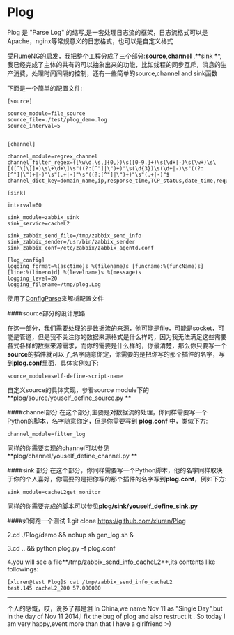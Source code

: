 Plog
====

Plog 是 "Parse Log" 的缩写,是一套处理日志流的框架，日志流格式可以是Apache，nginx等常规意义的日志格式，也可以是自定义格式

受[FlumeNG](http://flume.apache.org/)的启发，我把整个工程分成了三个部分:**source**,**channel** ,**sink **,我已经完成了主体的共有的可以抽象出来的功能，比如线程的同步互斥，消息的生产消费，处理时间间隔的控制，还有一些简单的source,channel and sink函数


下面是一个简单的配置文件:
```
[source]

source_module=file_source
source_file=./test/plog_demo.log 
source_interval=5


[channel]

channel_module=regrex_channel
channel_filter_regex=([\w\d.\s,]{0,})\s([0-9.]+)\s(\d+|-)\s(\w+)\s\[([^\[\]]+)\s\+\d+\]\s"((?:[^"]|\")+)"\s(\d{3})\s(\d+|-)\s"((?:[^"]|\")+|-)"\s"(.+|-)"\s"((?:[^"]|\")+)"\s"(.+|-)"$
channel_dict_key=domain_name,ip,response_time,TCP_status,date_time,request_url,response_code,size,ref,item1,agent,item2

[sink]

interval=60

sink_module=zabbix_sink
sink_service=cacheL2

sink_zabbix_send_file=/tmp/zabbix_send_info
sink_zabbix_sender=/usr/bin/zabbix_sender
sink_zabbix_conf=/etc/zabbix/zabbix_agentd.conf

[log_config]
logging_format=%(asctime)s %(filename)s [funcname:%(funcName)s] [line:%(lineno)d] %(levelname)s %(message)s
logging_level=20
logging_filename=/tmp/plog.Log

```


使用了[ConfigParse](https://docs.python.org/2/library/configparser.html)来解析配置文件


####source部分的设计思路

在这一部分，我们需要处理的是数据流的来源，他可能是file，可能是socket，可能是管道，但是我不关注你的数据来源格式是什么样的，因为我无法满足这些需要各式各样的数据来源需求，而你的需要是什么样的，你最清楚，那么你只要写一个**source**的插件就可以了,名字随意你定，你需要的是把你写的那个插件的名字，写到**plog.conf**里面，具体实例如下:


```
source_module=self-define-script-name
```
自定义source的具体实现，参看source module下的**plog/source/youself_define_source.py **

####channel部分
在这个部分,主要是对数据流的处理，你同样需要写一个 Python的脚本，名字随意你定，但是你需要写到 **plog.conf** 中，类似下方:
```
channel_module=filter_log
```
同样的你需要实现的channel可以参见 **plog/channel/youself_define_channel.py **


####sink 部分
在这个部分，你同样需要写一个Python脚本，他的名字同样取决于你的个人喜好，你需要的是把你写的那个插件的名字写到**plog.conf**，例如下方:
```
sink_module=cacheL2get_monitor
```
同样的你需要完成的脚本可以参见**plog/sink/youself_define_sink.py**


####如何跑一个测试
1.git clone https://github.com/xluren/Plog

2.cd ./Plog/demo && nohup sh gen_log.sh & 

3.cd .. && python plog.py -f plog.conf

4.you will see a file**/tmp/zabbix_send_info_cacheL2**,its contents like followings:
```
[xluren@test Plog]$ cat /tmp/zabbix_send_info_cacheL2 
test.145 cacheL2_200 57.000000
```



-----

个人的感慨，哎，说多了都是泪
In  China,we name Nov 11  as "Single Day",but in the day of  Nov 11 2014,I fix the bug of plog and also restruct it . So today  I am very happy,event more than that  I have a girlfriend :-)

